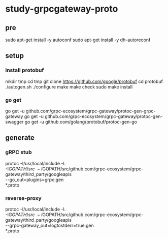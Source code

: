# study-grpcgateway-proto

## pre

sudo apt-get install -y autoconf
sudo apt-get install -y dh-autoreconf

## setup

### install protobuf

mkdir tmp
cd tmp
git clone https://github.com/google/protobuf
cd protobuf
./autogen.sh
./configure
make
make check
sudo make install

### go get

go get -u github.com/grpc-ecosystem/grpc-gateway/protoc-gen-grpc-gateway
go get -u github.com/grpc-ecosystem/grpc-gateway/protoc-gen-swagger
go get -u github.com/golang/protobuf/protoc-gen-go

## generate

### gRPC stub

protoc -I/usr/local/include -I. \
  -I$GOPATH/src \
  -I$GOPATH/src/github.com/grpc-ecosystem/grpc-gateway/third_party/googleapis \
  --go_out=plugins=grpc:gen \
  *.proto

### reverse-proxy

protoc -I/usr/local/include -I. \
  -I$GOPATH/src \
  -I$GOPATH/src/github.com/grpc-ecosystem/grpc-gateway/third_party/googleapis \
  --grpc-gateway_out=logtostderr=true:gen \
  *.proto
